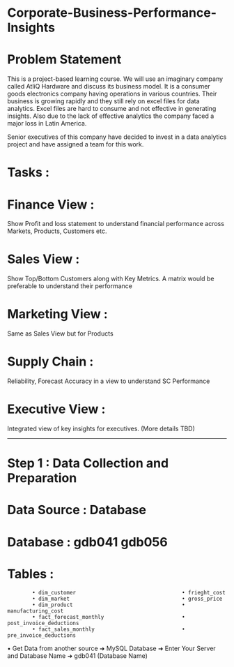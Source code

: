 # Corporate-Business-Performance-Insights

# Problem Statement

  This is a project-based learning course. We will use an imaginary company called AtliQ Hardware and discuss its business model. 
  It is a consumer goods electronics company having operations in various countries. Their business is growing rapidly and they
  still rely on excel files for data analytics. Excel files are hard to consume and not effective in generating insights. Also
  due to the lack of effective analytics the company faced a major loss in Latin America.

  Senior executives of this company have decided to invest in a data analytics project and have assigned a team for this work.

# Tasks : 
# Finance View : 
  Show Profit and loss statement to understand financial performance across Markets, Products, Customers etc.

# Sales View : 
  Show Top/Bottom Customers along with Key Metrics. A matrix would be preferable to understand their performance 

# Marketing View :
  Same as Sales View but for Products

# Supply Chain :
  Reliability, Forecast Accuracy in a view to understand SC Performance

# Executive View :
  Integrated view of key insights for executives. (More details TBD)

--------------------------------------------------------------------------------------------------------------------------------

# Step 1 : Data Collection and Preparation

# Data Source : Database

# Database : gdb041                                          gdb056
# Tables   : 
            • dim_customer                                  • frieght_cost                                 
            • dim_market                                    • gross_price
            • dim_product                                   • manufacturing_cost
            • fact_forecast_monthly                         • post_invoice_deductions
            • fact_sales_monthly                            • pre_invoice_deductions
            
• Get Data from another source ➜ MySQL Database ➜ Enter Your Server and Database Name ➜ gdb041 (Database Name)
